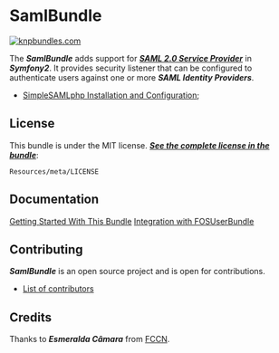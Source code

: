 # SamlBundle #

[![knpbundles.com](http://knpbundles.com/pdias/SamlBundle/badge-short)](http://knpbundles.com/pdias/SamlBundle)

The ***SamlBundle*** adds support for [***SAML 2.0 Service Provider***](https://simplesamlphp.org/ "simpleSAMLphp Web Page") in ***Symfony2***. It provides security listener that can be configured to authenticate users against one or more ***SAML Identity Providers***.


- [SimpleSAMLphp Installation and Configuration](https://simplesamlphp.org/docs/stable/simplesamlphp-install "Installation and Configuration");

## License ##

This bundle is under the MIT license. [***See the complete license in the bundle***](https://github.com/pdias/SamlBundle/blob/master/Resources/meta/LICENSE "SamlBundle License"):

    Resources/meta/LICENSE

## Documentation ##

[Getting Started With This Bundle](https://github.com/pdias/SamlBundle/blob/master/Resources/doc/index.md)
[Integration with FOSUserBundle](https://github.com/pdias/SamlBundle/blob/master/Resources/doc/integration_fosuser.md)

## Contributing ##

***SamlBundle*** is an open source project and is open for contributions.

- [List of contributors](https://github.com/pdias/SamlBundle/graphs/contributors)



Credits
------

Thanks to ***Esmeralda Câmara*** from [FCCN](http://www.fccn.pt "Fundação para a Ciência e a Tecnologia"). 
